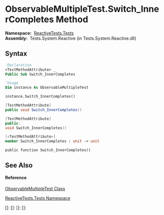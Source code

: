 # ObservableMultipleTest.Switch\_InnerCompletes Method

**Namespace:**  [ReactiveTests.Tests](ReactiveTests.Tests\ReactiveTests.Tests.md)  
**Assembly:**  Tests.System.Reactive (in Tests.System.Reactive.dll)

## Syntax

```vb
'Declaration
<TestMethodAttribute> _
Public Sub Switch_InnerCompletes
```

```vb
'Usage
Dim instance As ObservableMultipleTest

instance.Switch_InnerCompletes()
```

```csharp
[TestMethodAttribute]
public void Switch_InnerCompletes()
```

```c++
[TestMethodAttribute]
public:
void Switch_InnerCompletes()
```

```fsharp
[<TestMethodAttribute>]
member Switch_InnerCompletes : unit -> unit 
```

```jscript
public function Switch_InnerCompletes()
```

## See Also

#### Reference

[ObservableMultipleTest Class](ObservableMultipleTest\ObservableMultipleTest.md)

[ReactiveTests.Tests Namespace](ReactiveTests.Tests\ReactiveTests.Tests.md)

[]: 
[]: 
[]: 
[]: 